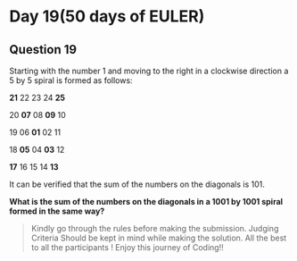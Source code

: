 # Day 19(50 days of EULER)

## Question 19

Starting with the number 1 and moving to the right in a clockwise direction
a 5 by 5 spiral is formed as follows:

**21** 22 23 24 **25**

20  **07** 08  **09** 10

19  06  **01**  02 11

18  **05**  04  **03** 12

**17** 16 15 14 **13**

It can be verified that the sum of the numbers on the diagonals is 101.

**What is the sum of the numbers on the diagonals in a 1001 by 1001 spiral formed in the same way?**

> Kindly go through the rules before making the submission.
>Judging Criteria Should be kept in mind while making the solution.
>All the best to all the participants ! Enjoy this journey of Coding!!
